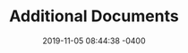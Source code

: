 ---
layout: pdf-resource
title: Additional Documents
date: 2019-11-05 08:44:38 -0400
category: resources
pdf-description: description described.
pdf-link: pdf
---